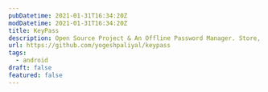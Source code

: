 ```yaml
---
pubDatetime: 2021-01-31T16:34:20Z
modDatetime: 2021-01-31T16:34:20Z
title: KeyPass
description: Open Source Project & An Offline Password Manager. Store, manage, and take control securely.
url: https://github.com/yogeshpaliyal/keypass
tags:
  - android
draft: false
featured: false
---
```

